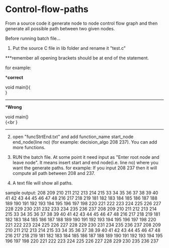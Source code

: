# Control-flow-paths
From a source code it generate node to node control flow graph and then generate all possible path between two given nodes.

Before running batch file...

1. Put the source C file in lib folder and rename it "test.c"

***remember all opening brackets should be at end of the statement.

for example:

*****correct****

void main(){<br>
}
****************

*****Wrong****

void main()<br>
{<br
}

****************


2. open "funcStrtEnd.txt" and add function_name start_node end_node(line no) (for example: decision_algo 208 237).
You can add more functions.

3. RUN the batch file.
At some point it need input as "Enter root node and leave node". It means insert start and end node(i.e. line no) where you want the generate paths.
for example: If you input 208 237 then it will compute all path between 208 and 237.


4. A text file will show all paths.

sample output:
208 209 210 211 212 213 214 215 33 34 35 36 37 38 39 40 41 42 43 44 45 46 47 48 216 217 218 219 181 182 183 184 185 186 187 188 189 190 191 192 193 194 195 196 197 198 220 221 222 223 224 225 226 227 228 229 230 231 232 233 234 235 236 237 
208 209 210 211 212 213 214 215 33 34 35 36 37 38 39 40 41 42 43 44 45 46 47 48 216 217 218 219 181 182 183 184 185 186 187 188 189 190 191 192 193 194 195 196 197 198 220 221 222 223 224 225 226 227 228 229 230 231 234 235 236 237 
208 209 210 211 212 213 214 215 33 34 35 36 37 38 39 40 41 42 43 44 45 46 47 48 216 217 218 219 181 182 183 184 185 186 187 188 189 190 191 192 193 194 195 196 197 198 220 221 222 223 224 225 226 227 228 229 230 235 236 237 


